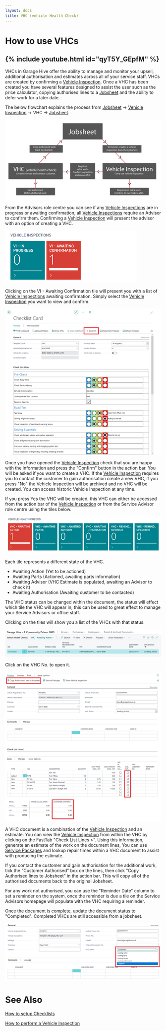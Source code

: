 ```yaml
---
layout: docs
title: VHC (vehicle Health Check)
---
```

# How to use VHCs 
{% include youtube.html id="qyT5Y_GEpfM" %}
---
VHCs in Garage Hive offer the ability to manage and monitor your upsell, additional authorisation and estimates across all of your service staff. VHCs are created by confirming a [Vehicle Inspection](https://docs.garagehive.co.uk/docs/garagehive-technicians-vehicle-inspections.html "How to perform a Vehicle Inspection"). Once a VHC has been created you have several features designed to assist the user such as the price calculator, copying authorised lines to a [Jobsheet](https://docs.garagehive.co.uk/docs/garagehive-jobsheet-create.html "How to create a jobsheet") and the ability to defer work for a later date. 

The below flowchart explains the process from [Jobsheet](https://docs.garagehive.co.uk/docs/garagehive-jobsheet-create.html "How to create a jobsheet") -> [Vehicle Inspection](https://docs.garagehive.co.uk/docs/garagehive-technicians-vehicle-inspections.html "How to perform a Vehicle Inspection") -> VHC -> [Jobsheet](https://docs.garagehive.co.uk/docs/garagehive-jobsheet-create.html "How to create a jobsheet"). 

![](media/garagehive-vhc-flowchart.png)

From the Advisors role centre you can see if any [Vehicle Inspections](https://docs.garagehive.co.uk/docs/garagehive-technicians-vehicle-inspections.html "How to perform a Vehicle Inspection") are in progress or awaiting confirmation, all [Vehicle Inspections](https://docs.garagehive.co.uk/docs/garagehive-technicians-vehicle-inspections.html "How to perform a Vehicle Inspection") require an Advisor to confirm them. Confirming a [Vehicle Inspection](https://docs.garagehive.co.uk/docs/garagehive-technicians-vehicle-inspections.html "How to perform a Vehicle Inspection") will present the advisor with an option of creating a VHC. 

![](media/garagehive-vhc-vi-tile.png)

Clicking on the VI - Awaiting Confirmation tile will present you with a list of [Vehicle Inspections](https://docs.garagehive.co.uk/docs/garagehive-technicians-vehicle-inspections.html "How to perform a Vehicle Inspection") awaiting confirmation. Simply select the [Vehicle Inspection](https://docs.garagehive.co.uk/docs/garagehive-technicians-vehicle-inspections.html "How to perform a Vehicle Inspection") you want to view and confirm.

![](media/garagehive-vhc-confirm.png)

Once you have opened the [Vehicle Inspection](https://docs.garagehive.co.uk/docs/garagehive-technicians-vehicle-inspections.html "How to perform a Vehicle Inspection") check that you are happy with the information and press the "Confirm" button in the action bar. You will be asked if you want to create a VHC. If the [Vehicle Inspection](https://docs.garagehive.co.uk/docs/garagehive-technicians-vehicle-inspections.html "How to perform a Vehicle Inspection") requires you to contact the customer to gain authorisation create a new VHC, if you press "No" the Vehicle Inspection will be archived and no VHC will be created. You can access historic Vehicle Inspection at any time. 

If you press Yes the VHC will be created, this VHC can either be accessed from the action bar of the [Vehicle Inspection](https://docs.garagehive.co.uk/docs/garagehive-technicians-vehicle-inspections.html "How to perform a Vehicle Inspection") or from the Service Advisor role centre using the tiles below. 

![](media/garagehive-vhc-tile.png)

Each tile represents a different state of the VHC. 

* Awaiting Action (Yet to be actioned)
* Awaiting Parts (Actioned, awaiting parts information)
* Awaiting Advisor (VHC Estimate is populated, awaiting an Advisor to check it)
* Awaiting Authorisation (Awaiting customer to be contacted)

The VHC status can be changed within the document, the status will effect which tile the VHC will appear in, this can be used to great effect to manage your Service Advisors or office staff. 

Clicking on the tiles will show you a list of the VHCs with that status. 

![](media/garagehive-vhc-list.png)

Click on the VHC No. to open it. 

![](media/garagehive-vhc-authorise.png)

A VHC document is a combination of the [Vehicle Inspection](https://docs.garagehive.co.uk/docs/garagehive-technicians-vehicle-inspections.html "How to perform a Vehicle Inspection") and an estimate. You can view the [Vehicle Inspection](https://docs.garagehive.co.uk/docs/garagehive-technicians-vehicle-inspections.html "How to perform a Vehicle Inspection") from within the VHC by clicking on the FastTab "Check List Lines >". Using this information, generate an estimate of the work on the document lines, You can use [Service Packages](https://docs.garagehive.co.uk/docs/garagehive-service-packages.html "Service Packages") and lookup repair times within a VHC document to assist with producing the estimate. 

If you contact the customer and gain authorisation for the additional work, tick the "Customer Authorised" box on the lines, then click "Copy Authorised lines to Jobsheet" in the action bar. This will copy all of the authorised documents back to the original Jobsheet. 

For any work not authorised, you can use the "Reminder Date" column to set a reminder on the system, once the reminder is due a tile on the Service Advisors homepage will populate with the VHC requiring a reminder. 

Once the document is complete, update the document status to "Completed". Completed VHCs are still accessible from a jobsheet. 

![](media/garagehive-vhc-status.png)


# See Also
[How to setup Checklists](https://docs.garagehive.co.uk/docs/garagehive-checklist-how-to-create.html "How to setup Checklists in Garage Hive")

[How to perform a Vehicle Inspection](https://docs.garagehive.co.uk/docs/garagehive-technicians-vehicle-inspections.html "How to perform a Vehicle Inspection")
